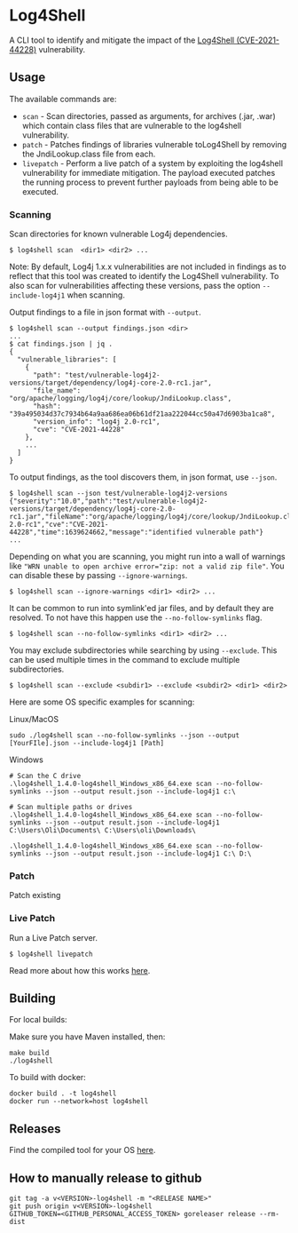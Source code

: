 <!--
  ~ Copyright by LunaSec (owned by Refinery Labs, Inc)
  ~
  ~ Licensed under the Creative Commons Attribution-ShareAlike 4.0 International
  ~ (the "License"); you may not use this file except in compliance with the
  ~ License. You may obtain a copy of the License at
  ~
  ~ https://creativecommons.org/licenses/by-sa/4.0/legalcode
  ~
  ~ See the License for the specific language governing permissions and
  ~ limitations under the License.
  ~
-->
# Log4Shell

A CLI tool to identify and mitigate the impact of the [Log4Shell (CVE-2021-44228)](https://log4shell.com) vulnerability.

## Usage

The available commands are:

* `scan` - Scan directories, passed as arguments, for archives (.jar, .war) which contain class files that are vulnerable to the log4shell vulnerability.
* `patch` - Patches findings of libraries vulnerable toLog4Shell by removing the JndiLookup.class file from each.
* `livepatch` - Perform a live patch of a system by exploiting the log4shell vulnerability for immediate mitigation. The payload executed patches the running process to prevent further payloads from being able to be executed.

### Scanning
Scan directories for known vulnerable Log4j dependencies.

```shell
$ log4shell scan  <dir1> <dir2> ...
```

Note: By default, Log4j 1.x.x vulnerabilities are not included in findings as to reflect that this tool was created
to identify the Log4Shell vulnerability. To also scan for vulnerabilities affecting these versions, pass the option `--include-log4j1`
when scanning.

Output findings to a file in json format with `--output`.

```shell
$ log4shell scan --output findings.json <dir>
... 
$ cat findings.json | jq .
{
  "vulnerable_libraries": [
    {
      "path": "test/vulnerable-log4j2-versions/target/dependency/log4j-core-2.0-rc1.jar",
      "file_name": "org/apache/logging/log4j/core/lookup/JndiLookup.class",
      "hash": "39a495034d37c7934b64a9aa686ea06b61df21aa222044cc50a47d6903ba1ca8",
      "version_info": "log4j 2.0-rc1",
      "cve": "CVE-2021-44228"
    },
    ...
  ]
}
```

To output findings, as the tool discovers them, in json format, use `--json`.

```shell
$ log4shell scan --json test/vulnerable-log4j2-versions 
{"severity":"10.0","path":"test/vulnerable-log4j2-versions/target/dependency/log4j-core-2.0-rc1.jar","fileName":"org/apache/logging/log4j/core/lookup/JndiLookup.class","versionInfo":"log4j 2.0-rc1","cve":"CVE-2021-44228","time":1639624662,"message":"identified vulnerable path"}
...
```

Depending on what you are scanning, you might run into a wall of warnings like `"WRN unable to open archive error="zip: not a valid zip file"`.
You can disable these by passing `--ignore-warnings`.

```shell
$ log4shell scan --ignore-warnings <dir1> <dir2> ...
```

It can be common to run into symlink'ed jar files, and by default they are resolved. To not have this happen
use the `--no-follow-symlinks` flag.

```shell
$ log4shell scan --no-follow-symlinks <dir1> <dir2> ...
```

You may exclude subdirectories while searching by using `--exclude`. This can be used multiple times in the command to
exclude multiple subdirectories.

```shell
$ log4shell scan --exclude <subdir1> --exclude <subdir2> <dir1> <dir2>
```

Here are some OS specific examples for scanning:

Linux/MacOS
```shell
sudo ./log4shell scan --no-follow-symlinks --json --output [YourFIle].json --include-log4j1 [Path]
```

Windows
```shell
# Scan the C drive
.\log4shell_1.4.0-log4shell_Windows_x86_64.exe scan --no-follow-symlinks --json --output result.json --include-log4j1 c:\

# Scan multiple paths or drives
.\log4shell_1.4.0-log4shell_Windows_x86_64.exe scan --no-follow-symlinks --json --output result.json --include-log4j1 C:\Users\Oli\Documents\ C:\Users\oli\Downloads\

.\log4shell_1.4.0-log4shell_Windows_x86_64.exe scan --no-follow-symlinks --json --output result.json --include-log4j1 C:\ D:\
```

### Patch

Patch existing 

### Live Patch
Run a Live Patch server.

```shell
$ log4shell livepatch
```

Read more about how this works [here](https://www.lunasec.io/docs/blog/log4shell-live-patch/).

## Building
For local builds:

Make sure you have Maven installed, then:
```
make build
./log4shell
```

To build with docker:
```
docker build . -t log4shell
docker run --network=host log4shell
```

## Releases

Find the compiled tool for your OS [here](https://github.com/lunasec-io/lunasec/releases/).


## How to manually release to github
```shell
git tag -a v<VERSION>-log4shell -m "<RELEASE NAME>"
git push origin v<VERSION>-log4shell
GITHUB_TOKEN=<GITHUB_PERSONAL_ACCESS_TOKEN> goreleaser release --rm-dist
```
